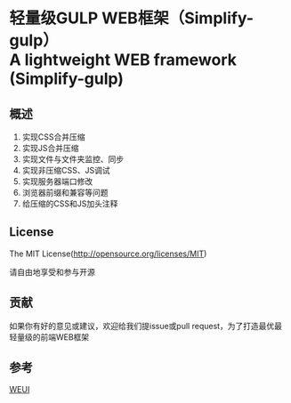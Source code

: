 轻量级GULP WEB框架（Simplify-gulp）  
 A lightweight WEB framework (Simplify-gulp)
====


## 概述

1. 实现CSS合并压缩
2. 实现JS合并压缩
3. 实现文件与文件夹监控、同步
4. 实现非压缩CSS、JS调试
5. 实现服务器端口修改
6. 浏览器前缀和兼容等问题
7. 给压缩的CSS和JS加头注释


## License
The MIT License(http://opensource.org/licenses/MIT)

请自由地享受和参与开源

## 贡献

如果你有好的意见或建议，欢迎给我们提issue或pull request，为了打造最优最轻量级的前端WEB框架

## 参考

[WEUI](https://github.com/weui/weui.git)